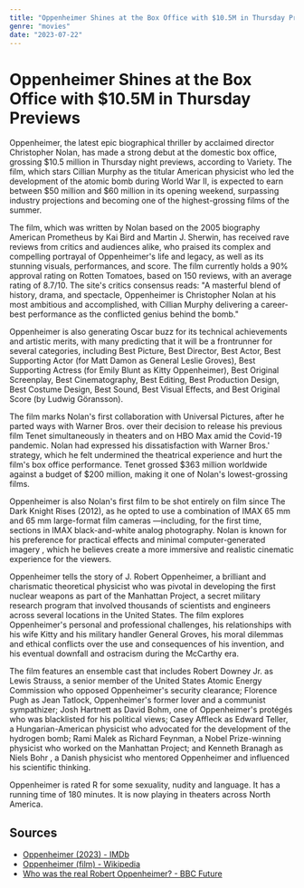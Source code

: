 ```yaml
---
title: "Oppenheimer Shines at the Box Office with $10.5M in Thursday Previews"
genre: "movies"
date: "2023-07-22"
---
```


# Oppenheimer Shines at the Box Office with $10.5M in Thursday Previews

Oppenheimer, the latest epic biographical thriller by acclaimed director Christopher Nolan, has made a strong debut at the domestic box office, grossing $10.5 million in Thursday night previews, according to Variety. The film, which stars Cillian Murphy as the titular American physicist who led the development of the atomic bomb during World War II, is expected to earn between $50 million and $60 million in its opening weekend, surpassing industry projections and becoming one of the highest-grossing films of the summer.

The film, which was written by Nolan based on the 2005 biography American Prometheus by Kai Bird and Martin J. Sherwin, has received rave reviews from critics and audiences alike, who praised its complex and compelling portrayal of Oppenheimer's life and legacy, as well as its stunning visuals, performances, and score. The film currently holds a 90% approval rating on Rotten Tomatoes, based on 150 reviews, with an average rating of 8.7/10. The site's critics consensus reads: "A masterful blend of history, drama, and spectacle, Oppenheimer is Christopher Nolan at his most ambitious and accomplished, with Cillian Murphy delivering a career-best performance as the conflicted genius behind the bomb."

Oppenheimer is also generating Oscar buzz for its technical achievements and artistic merits, with many predicting that it will be a frontrunner for several categories, including Best Picture, Best Director, Best Actor, Best Supporting Actor (for Matt Damon as General Leslie Groves), Best Supporting Actress (for Emily Blunt as Kitty Oppenheimer), Best Original Screenplay, Best Cinematography, Best Editing, Best Production Design, Best Costume Design, Best Sound, Best Visual Effects, and Best Original Score (by Ludwig Göransson).

The film marks Nolan's first collaboration with Universal Pictures, after he parted ways with Warner Bros. over their decision to release his previous film Tenet simultaneously in theaters and on HBO Max amid the Covid-19 pandemic. Nolan had expressed his dissatisfaction with Warner Bros.' strategy, which he felt undermined the theatrical experience and hurt the film's box office performance. Tenet grossed $363 million worldwide against a budget of $200 million, making it one of Nolan's lowest-grossing films.

Oppenheimer is also Nolan's first film to be shot entirely on film since The Dark Knight Rises (2012), as he opted to use a combination of IMAX 65 mm and 65 mm large-format film cameras —including, for the first time, sections in IMAX black-and-white analog photography. Nolan is known for his preference for practical effects and minimal computer-generated imagery , which he believes create a more immersive and realistic cinematic experience for the viewers.

Oppenheimer tells the story of J. Robert Oppenheimer, a brilliant and charismatic theoretical physicist who was pivotal in developing the first nuclear weapons as part of the Manhattan Project, a secret military research program that involved thousands of scientists and engineers across several locations in the United States. The film explores Oppenheimer's personal and professional challenges, his relationships with his wife Kitty and his military handler General Groves, his moral dilemmas and ethical conflicts over the use and consequences of his invention, and his eventual downfall and ostracism during the McCarthy era.

The film features an ensemble cast that includes Robert Downey Jr. as Lewis Strauss, a senior member of the United States Atomic Energy Commission who opposed Oppenheimer's security clearance; Florence Pugh as Jean Tatlock, Oppenheimer's former lover and a communist sympathizer; Josh Hartnett as David Bohm, one of Oppenheimer's protégés who was blacklisted for his political views; Casey Affleck as Edward Teller, a Hungarian-American physicist who advocated for the development of the hydrogen bomb; Rami Malek as Richard Feynman, a Nobel Prize-winning physicist who worked on the Manhattan Project; and Kenneth Branagh as Niels Bohr , a Danish physicist who mentored Oppenheimer and influenced his scientific thinking.

Oppenheimer is rated R for some sexuality, nudity and language. It has a running time of 180 minutes. It is now playing in theaters across North America.

## Sources

- [Oppenheimer (2023) - IMDb](https://www.imdb.com/title/tt15398776/)
- [Oppenheimer (film) - Wikipedia](https://en.wikipedia.org/wiki/Oppenheimer_%28film%29)
- [Who was the real Robert Oppenheimer? - BBC Future](https://www.bbc.com/future/article/20230712-robert-oppenheimer-manhattan-project-nuclear-scientist-atomic-bomb)
